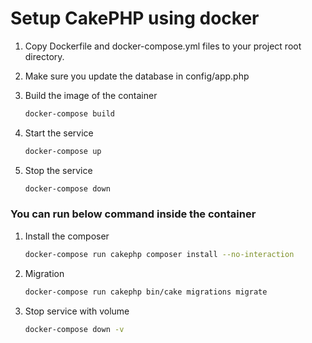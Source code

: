 # Setup CakePHP using docker
1. Copy Dockerfile and docker-compose.yml files to your project root directory.

2. Make sure you update the database in config/app.php

3. Build the image of the container
   ```sh
   docker-compose build
   ```

4. Start the service
   ```sh
   docker-compose up
   ```

5. Stop the service
   ```sh
   docker-compose down
   ```

### You can run below command inside the container
1. Install the composer
   ```sh
   docker-compose run cakephp composer install --no-interaction
   ```

2. Migration 
   ```sh
   docker-compose run cakephp bin/cake migrations migrate
   ```
   
3. Stop service with volume
   ```sh
   docker-compose down -v
   ```



